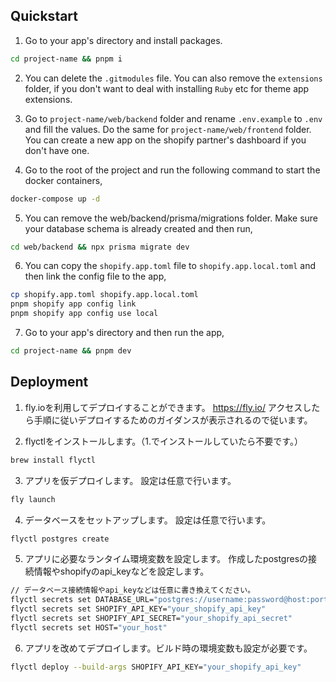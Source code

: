 ## Quickstart

1. Go to your app's directory and install packages.

```sh
cd project-name && pnpm i
```

2. You can delete the `.gitmodules` file. You can also remove the `extensions` folder, if you don't want to deal with installing `Ruby` etc for theme app extensions.

3. Go to `project-name/web/backend` folder and rename `.env.example` to `.env` and fill the values. Do the same for `project-name/web/frontend` folder. You can create a new app on the shopify partner's dashboard if you don't have one.

4. Go to the root of the project and run the following command to start the docker containers,

```sh
docker-compose up -d
```

5. You can remove the web/backend/prisma/migrations folder. Make sure your database schema is already created and then run,

```sh
cd web/backend && npx prisma migrate dev
```

6. You can copy the `shopify.app.toml` file to `shopify.app.local.toml` and then link the config file to the app,

```sh
cp shopify.app.toml shopify.app.local.toml
pnpm shopify app config link
pnpm shopify app config use local
```

7. Go to your app's directory and then run the app,

```sh
cd project-name && pnpm dev
```

## Deployment

1. fly.ioを利用してデプロイすることができます。
   https://fly.io/
   アクセスしたら手順に従いデプロイするためのガイダンスが表示されるので従います。

2. flyctlをインストールします。（1.でインストールしていたら不要です。）

```sh
brew install flyctl
```

3. アプリを仮デプロイします。
   設定は任意で行います。

```sh
fly launch
```

4. データベースをセットアップします。
   設定は任意で行います。

```sh
flyctl postgres create
```

5. アプリに必要なランタイム環境変数を設定します。
   作成したpostgresの接続情報やshopifyのapi_keyなどを設定します。

```sh
// データベース接続情報やapi_keyなどは任意に書き換えてください。
flyctl secrets set DATABASE_URL="postgres://username:password@host:port/dbname"
flyctl secrets set SHOPIFY_API_KEY="your_shopify_api_key"
flyctl secrets set SHOPIFY_API_SECRET="your_shopify_api_secret"
flyctl secrets set HOST="your_host"
```

6. アプリを改めてデプロイします。ビルド時の環境変数も設定が必要です。

```sh
flyctl deploy --build-args SHOPIFY_API_KEY="your_shopify_api_key"
```
